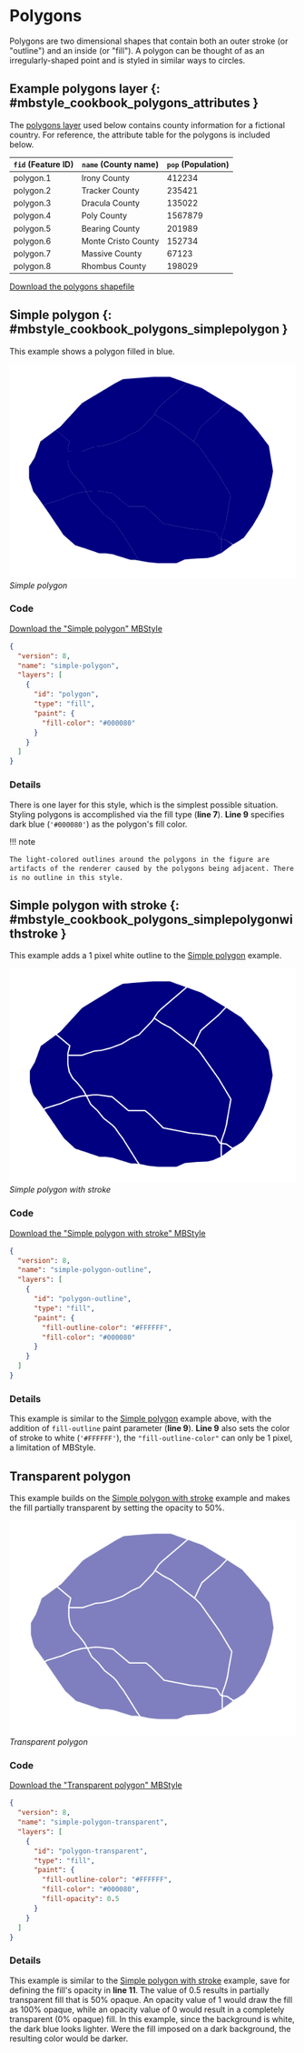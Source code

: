 # Polygons

Polygons are two dimensional shapes that contain both an outer stroke (or "outline") and an inside (or "fill"). A polygon can be thought of as an irregularly-shaped point and is styled in similar ways to circles.

## Example polygons layer {: #mbstyle_cookbook_polygons_attributes }

The [polygons layer](artifacts/mbstyle_cookbook_polygon.zip) used below contains county information for a fictional country. For reference, the attribute table for the polygons is included below.

| `fid` (Feature ID) | `name` (County name) | `pop` (Population) |
|--------------------|----------------------|--------------------|
| polygon.1          | Irony County         | 412234             |
| polygon.2          | Tracker County       | 235421             |
| polygon.3          | Dracula County       | 135022             |
| polygon.4          | Poly County          | 1567879            |
| polygon.5          | Bearing County       | 201989             |
| polygon.6          | Monte Cristo County  | 152734             |
| polygon.7          | Massive County       | 67123              |
| polygon.8          | Rhombus County       | 198029             |

[Download the polygons shapefile](artifacts/mbstyle_cookbook_polygon.zip)

## Simple polygon {: #mbstyle_cookbook_polygons_simplepolygon }

This example shows a polygon filled in blue.

![](../../sld/cookbook/images/polygon_simplepolygon.png)
*Simple polygon*

### Code

[Download the "Simple polygon" MBStyle](artifacts/mbstyle_cookbook_polygons_simplepolygon.json)

``` json
{
  "version": 8,
  "name": "simple-polygon",
  "layers": [
    {
      "id": "polygon",
      "type": "fill",
      "paint": {
        "fill-color": "#000080"
      }
    }
  ]
}
```

### Details

There is one layer for this style, which is the simplest possible situation. Styling polygons is accomplished via the fill type (**line 7**). **Line 9** specifies dark blue (`'#000080'`) as the polygon's fill color.

!!! note

    The light-colored outlines around the polygons in the figure are artifacts of the renderer caused by the polygons being adjacent. There is no outline in this style.

## Simple polygon with stroke {: #mbstyle_cookbook_polygons_simplepolygonwithstroke }

This example adds a 1 pixel white outline to the [Simple polygon](polygons.md#mbstyle_cookbook_polygons_simplepolygon) example.

![](../../sld/cookbook/images/polygon_simplepolygonwithstroke.png)
*Simple polygon with stroke*

### Code

[Download the "Simple polygon with stroke" MBStyle](artifacts/mbstyle_cookbook_polygons_simplepolygonwithstroke.json)

``` json
{
  "version": 8,
  "name": "simple-polygon-outline",
  "layers": [
    {
      "id": "polygon-outline",
      "type": "fill",
      "paint": {
        "fill-outline-color": "#FFFFFF",
        "fill-color": "#000080"
      }
    }
  ]
}
```

### Details

This example is similar to the [Simple polygon](polygons.md#mbstyle_cookbook_polygons_simplepolygon) example above, with the addition of `fill-outline` paint parameter (**line 9**). **Line 9** also sets the color of stroke to white (`'#FFFFFF'`), the `"fill-outline-color"` can only be 1 pixel, a limitation of MBStyle.

## Transparent polygon

This example builds on the [Simple polygon with stroke](polygons.md#mbstyle_cookbook_polygons_simplepolygonwithstroke) example and makes the fill partially transparent by setting the opacity to 50%.

![](../../sld/cookbook/images/polygon_transparentpolygon.png)
*Transparent polygon*

### Code

[Download the "Transparent polygon" MBStyle](artifacts/mbstyle_polygon_transparentpolygon.json)

``` json
{
  "version": 8,
  "name": "simple-polygon-transparent",
  "layers": [
    {
      "id": "polygon-transparent",
      "type": "fill",
      "paint": {
        "fill-outline-color": "#FFFFFF",
        "fill-color": "#000080",
        "fill-opacity": 0.5
      }
    }
  ]
}
```

### Details

This example is similar to the [Simple polygon with stroke](polygons.md#mbstyle_cookbook_polygons_simplepolygonwithstroke) example, save for defining the fill's opacity in **line 11**. The value of 0.5 results in partially transparent fill that is 50% opaque. An opacity value of 1 would draw the fill as 100% opaque, while an opacity value of 0 would result in a completely transparent (0% opaque) fill. In this example, since the background is white, the dark blue looks lighter. Were the fill imposed on a dark background, the resulting color would be darker.
